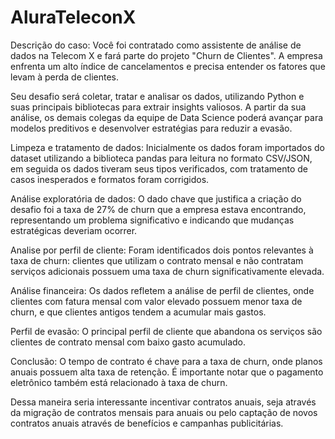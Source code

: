 # AluraTeleconX

Descrição do caso:
Você foi contratado como assistente de análise de dados na Telecom X e fará parte do projeto "Churn de Clientes". A empresa enfrenta um alto índice de cancelamentos e precisa entender os fatores que levam à perda de clientes.

Seu desafio será coletar, tratar e analisar os dados, utilizando Python e suas principais bibliotecas para extrair insights valiosos. A partir da sua análise, os demais colegas da  equipe de Data Science poderá avançar para modelos preditivos e desenvolver estratégias para reduzir a evasão.

Limpeza e tratamento de dados:
Inicialmente os dados foram importados do dataset utilizando a biblioteca pandas para leitura no formato CSV/JSON, em seguida os dados tiveram seus tipos verificados, com tratamento de casos inesperados e formatos foram corrigidos.

Análise exploratória de dados:
O dado chave que justifica a criação do desafio foi a taxa de 27% de churn que a empresa estava encontrando, representando um problema significativo e indicando que mudanças estratégicas deveriam ocorrer.

Analise por perfil de cliente:
Foram identificados dois pontos relevantes à taxa de churn: clientes que utilizam o contrato mensal e não contratam serviços adicionais possuem uma taxa de churn significativamente elevada.

Análise financeira:
Os dados refletem a análise de perfil de clientes, onde clientes com fatura mensal com valor elevado possuem menor taxa de churn, e que clientes antigos tendem a acumular mais gastos.

Perfil de evasão:
O principal perfil de cliente que abandona os serviços são clientes de contrato mensal com baixo gasto acumulado.

Conclusão:
O tempo de contrato é chave para a taxa de churn, onde planos anuais possuem alta taxa de retenção. É importante notar que o pagamento eletrônico também está relacionado à taxa de churn.

Dessa maneira seria interessante incentivar contratos anuais, seja através da migração de contratos mensais para anuais ou pelo captação de novos contratos anuais através de benefícios e campanhas publicitárias.
